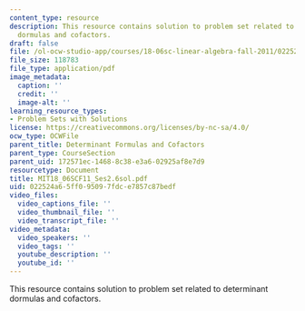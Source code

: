 ```yaml
---
content_type: resource
description: This resource contains solution to problem set related to determinant
  dormulas and cofactors.
draft: false
file: /ol-ocw-studio-app/courses/18-06sc-linear-algebra-fall-2011/022524a65ff095097fdce7857c87bedf_MIT18_06SCF11_Ses2.6sol.pdf
file_size: 118783
file_type: application/pdf
image_metadata:
  caption: ''
  credit: ''
  image-alt: ''
learning_resource_types:
- Problem Sets with Solutions
license: https://creativecommons.org/licenses/by-nc-sa/4.0/
ocw_type: OCWFile
parent_title: Determinant Formulas and Cofactors
parent_type: CourseSection
parent_uid: 172571ec-1468-8c38-e3a6-02925af8e7d9
resourcetype: Document
title: MIT18_06SCF11_Ses2.6sol.pdf
uid: 022524a6-5ff0-9509-7fdc-e7857c87bedf
video_files:
  video_captions_file: ''
  video_thumbnail_file: ''
  video_transcript_file: ''
video_metadata:
  video_speakers: ''
  video_tags: ''
  youtube_description: ''
  youtube_id: ''
---
```

This resource contains solution to problem set related to determinant dormulas and cofactors.